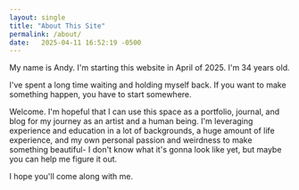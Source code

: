 ```yaml
---
layout: single
title: "About This Site"
permalink: /about/
date:   2025-04-11 16:52:19 -0500
---
```


My name is Andy. I'm starting this website in April of 2025. I'm 34 years old.

I've spent a long time waiting and holding myself back. If you want to make something happen, you have to start somewhere.

Welcome. I'm hopeful that I can use this space as a portfolio, journal, and blog for my journey as an artist and a human being. I'm leveraging experience and education in a lot of backgrounds, a huge amount of life experience, and my own personal passion and weirdness to make something beautiful- I don't know what it's gonna look like yet, but maybe you can help me figure it out.

I hope you'll come along with me.
